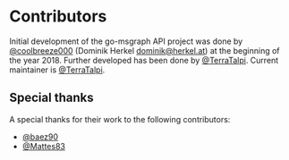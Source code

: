 # Contributors

Initial development of the go-msgraph API project was done by [@coolbreeze000](https://github.com/coolbreeze000) (Dominik Herkel <dominik@herkel.at>) at the beginning of the year 2018. Further developed has been done by [@TerraTalpi](https://github.com/TerraTalpi). Current maintainer is [@TerraTalpi](https://github.com/TerraTalpi).

## Special thanks
A special thanks for their work to the following contributors:

* [@baez90](https://github.com/baez90)
* [@Mattes83](https://github.com/Mattes83)
